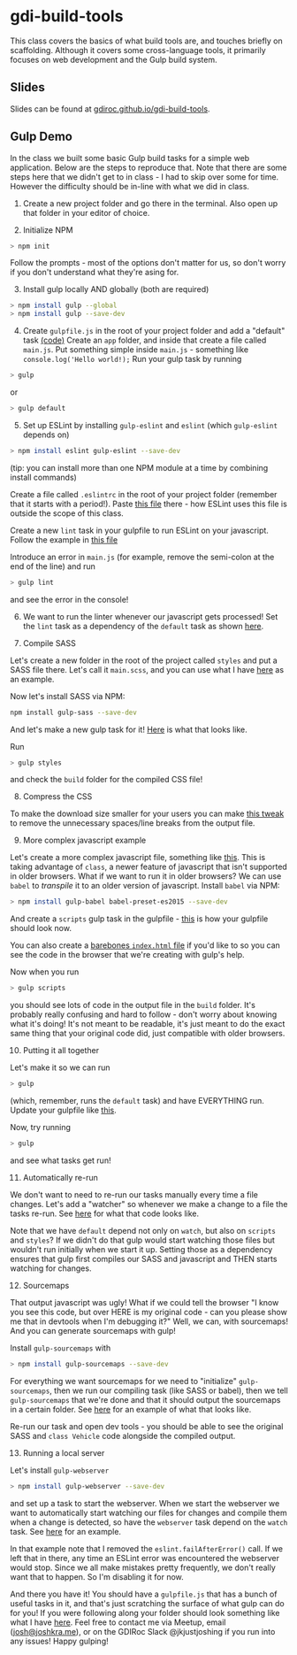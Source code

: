 # gdi-build-tools

This class covers the basics of what build tools are, and touches briefly on scaffolding. Although it covers some cross-language tools, it primarily focuses on web development and the Gulp build system.

## Slides

Slides can be found at [gdiroc.github.io/gdi-build-tools](https://gdiroc.github.io/gdi-build-tools).

## Gulp Demo

In the class we built some basic Gulp build tasks for a simple web application. Below are the steps to reproduce that. Note that there are some steps here that we didn't get to in class - I had to skip over some for time. However the difficulty should be in-line with what we did in class.

1. Create a new project folder and go there in the terminal. Also open up that folder in your editor of choice.

2. Initialize NPM

  ```bash
  > npm init
  ```
  Follow the prompts - most of the options don't matter for us, so don't worry if you don't understand what they're asing for.

3. Install gulp locally AND globally (both are required)

  ```bash
  > npm install gulp --global
  > npm install gulp --save-dev
  ```
  
4. Create `gulpfile.js` in the root of your project folder and add a "default" task [(code)](https://github.com/gdiroc/gdi-build-tools/blob/404e0ee8eccd06925fa775d455f0f03ede171ef7/gulpfile.js)
  Create an `app` folder, and inside that create a file called `main.js`. Put something simple inside `main.js` - something like `console.log('Hello world!);`
  Run your gulp task by running 
  
  ```bash
  > gulp
  ```
  
  or 
  
  ```bash
  > gulp default
  ```
  
5. Set up ESLint by installing `gulp-eslint` and `eslint` (which `gulp-eslint` depends on) 

  ```bash
  > npm install eslint gulp-eslint --save-dev
  ```
  
  (tip: you can install more than one NPM module at a time by combining install commands)
  
  Create a file called `.eslintrc` in the root of your project folder (remember that it starts with a period!). Paste [this file](https://github.com/gdiroc/gdi-build-tools/blob/179aa7d9d47a974b5988647db097c8acb8a8788a/.eslintrc) there - how ESLint uses this file is outside the scope of this class.
  
  Create a new `lint` task in your gulpfile to run ESLint on your javascript. Follow the example in [this file](https://github.com/gdiroc/gdi-build-tools/blob/179aa7d9d47a974b5988647db097c8acb8a8788a/gulpfile.js)
  
  Introduce an error in `main.js` (for example, remove the semi-colon at the end of the line) and run
  
  ```bash
  > gulp lint
  ```
  
  and see the error in the console!
  
6. We want to run the linter whenever our javascript gets processed! Set the `lint` task as a dependency of the `default` task as shown [here](https://github.com/gdiroc/gdi-build-tools/commit/7a69adefc8e3f5b644123ed9b8872fe532dcdd6e).

7. Compile SASS

  Let's create a new folder in the root of the project called `styles` and put a SASS file there. Let's call it `main.scss`, and you can use what I have [here](https://github.com/gdiroc/gdi-build-tools/blob/9b381bd8468f2497600c6fcfa84a06e83937dcfd/app/styles/main.scss) as an example.
  
  Now let's install SASS via NPM:
  
  ```bash
  npm install gulp-sass --save-dev
  ```
  
  And let's make a new gulp task for it! [Here](https://github.com/gdiroc/gdi-build-tools/commit/9b381bd8468f2497600c6fcfa84a06e83937dcfd#diff-b9e12334e9eafd8341a6107dd98510c9) is what that looks like.
  
  Run
  
  ```bash
  > gulp styles
  ```
  
  and check the `build` folder for the compiled CSS file!
  
8. Compress the CSS

  To make the download size smaller for your users you can make [this tweak](https://github.com/gdiroc/gdi-build-tools/commit/0a941af78c696f5a20db42ea8cc721287d4c906a) to remove the unnecessary spaces/line breaks from the output file.
  
9. More complex javascript example

  Let's create a more complex javascript file, something like [this](https://github.com/gdiroc/gdi-build-tools/blob/7027f1dcf9b561a16aca39b9f3f39af7980209d6/app/main.js). This is taking advantage of `class`, a newer feature of javascript that isn't supported in older browsers. What if we want to run it in older browsers? We can use `babel` to *transpile* it to an older version of javascript. Install `babel` via NPM:
  
  ```bash
  > npm install gulp-babel babel-preset-es2015 --save-dev
  ```
  
  And create a `scripts` gulp task in the gulpfile - [this](https://github.com/gdiroc/gdi-build-tools/blob/7027f1dcf9b561a16aca39b9f3f39af7980209d6/gulpfile.js) is how your gulpfile should look now.
  
  You can also create a [barebones `index.html` file](https://github.com/gdiroc/gdi-build-tools/blob/7027f1dcf9b561a16aca39b9f3f39af7980209d6/index.html) if you'd like to so you can see the code in the browser that we're creating with gulp's help.
  
  Now when you run
  
  ```bash
  > gulp scripts
  ```
  
  you should see lots of code in the output file in the `build` folder. It's probably really confusing and hard to follow - don't worry about knowing what it's doing! It's not meant to be readable, it's just meant to do the exact same thing that your original code did, just compatible with older browsers.
  
10. Putting it all together

  Let's make it so we can run 
  
  ```bash
  > gulp
  ```
  
  (which, remember, runs the `default` task) and have EVERYTHING run. Update your gulpfile like [this](https://github.com/gdiroc/gdi-build-tools/commit/0263566f90b589fb6897a1860d302b05e6c53fa1).
  
  Now, try running
  
  ```bash
  > gulp
  ```
  
  and see what tasks get run!
  
11. Automatically re-run

  We don't want to need to re-run our tasks manually every time a file changes. Let's add a "watcher" so whenever we make a change to a file the tasks re-run. See [here](https://github.com/gdiroc/gdi-build-tools/commit/6e0560af2cd9db1ec4757232289a068837aa16d8) for what that code looks like.
  
  Note that we have `default` depend not only on `watch`, but also on `scripts` and `styles`? If we didn't do that gulp would start watching those files but wouldn't run initially when we start it up. Setting those as a dependency ensures that gulp first compiles our SASS and javascript and THEN starts watching for changes.
  
12. Sourcemaps

  That output javascript was ugly! What if we could tell the browser "I know you see this code, but over HERE is my original code - can you please show me that in devtools when I'm debugging it?" Well, we can, with sourcemaps! And you can generate sourcemaps with gulp!
  
  Install `gulp-sourcemaps` with
  
  ```bash
  > npm install gulp-sourcemaps --save-dev
  ```
  
  For everything we want sourcemaps for we need to "initialize" `gulp-sourcemaps`, then we run our compiling task (like SASS or babel), then we tell `gulp-sourcemaps` that we're done and that it should output the sourcemaps in a certain folder. See [here](https://github.com/gdiroc/gdi-build-tools/commit/14eacb494b8330e413090ce6ae009d6875c0a4a6#diff-b9e12334e9eafd8341a6107dd98510c9) for an example of what that looks like.
  
  Re-run our task and open dev tools - you should be able to see the original SASS and `class Vehicle` code alongside the compiled output.
  
13. Running a local server

  Let's install `gulp-webserver`
  
  ```bash
  > npm install gulp-webserver --save-dev
  ```
  
  and set up a task to start the webserver. When we start the webserver we want to automatically start watching our files for changes and compile them when a change is detected, so have the `webserver` task depend on the `watch` task. See [here](https://github.com/gdiroc/gdi-build-tools/commit/7ea17713572f7776a46029f22b19c1d490b0c5ff#diff-b9e12334e9eafd8341a6107dd98510c9) for an example.
  
  In that example note that I removed the `eslint.failAfterError()` call. If we left that in there, any time an ESLint error was encountered the webserver would stop. Since we all make mistakes pretty frequently, we don't really want that to happen. So I'm disabling it for now.
  
And there you have it! You should have a `gulpfile.js` that has a bunch of useful tasks in it, and that's just scratching the surface of what gulp can do for you! If you were following along your folder should look something like what I have [here](https://github.com/gdiroc/gdi-build-tools/tree/gulp). Feel free to contact me via Meetup, email (josh@joshkra.me), or on the GDIRoc Slack @jkjustjoshing if you run into any issues! Happy gulping!
